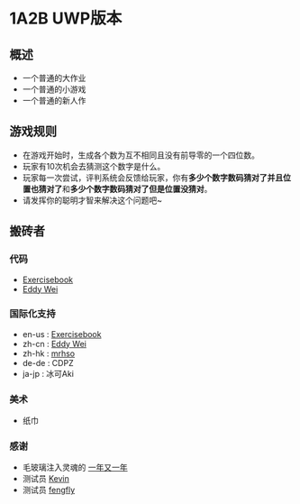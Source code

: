 # 1A2B UWP版本

## 概述
- 一个普通的大作业
- 一个普通的小游戏
- 一个普通的新人作


## 游戏规则
- 在游戏开始时，生成各个数为互不相同且没有前导零的一个四位数。
- 玩家有10次机会去猜测这个数字是什么。
- 玩家每一次尝试，评判系统会反馈给玩家，你有**多少个数字数码猜对了并且位置也猜对了**和**多少个数字数码猜对了但是位置没猜对**。
- 请发挥你的聪明才智来解决这个问题吧~


## 搬砖者
### 代码
- [Exercisebook](https://github.com/ExerciseBook)
- [Eddy Wei](https://github.com/anlowee)
### 国际化支持
- en-us : [Exercisebook](https://github.com/ExerciseBook)
- zh-cn : [Eddy Wei](https://github.com/anlowee)
- zh-hk : [mrhso](https://github.com/mrhso)
- de-de : CDPZ
- ja-jp : 冰可Aki
### 美术
- 纸巾
### 感谢
- 毛玻璃注入灵魂的 [一年又一年](https://github.com/ynyyn)
- 测试员 [Kevin](https://github.com/thinkray)
- 测试员 [fengfly](https://github.com/fengflypro)